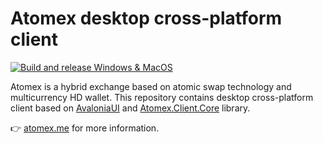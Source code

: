 # Atomex desktop cross-platform client
[![Build and release Windows & MacOS](https://github.com/atomex-me/atomex.client.desktop/actions/workflows/build_win_osx_linux.yml/badge.svg)](https://github.com/atomex-me/atomex.client.desktop/actions/workflows/build_win_osx.yml)

Atomex is a hybrid exchange based on atomic swap technology and multicurrency HD wallet.
This repository contains desktop cross-platform client based on [AvaloniaUI](https://github.com/AvaloniaUI/Avalonia) and [Atomex.Client.Core](https://github.com/atomex-me/atomex.client.core) library.

👉 [atomex.me](https://atomex.me) for more information.